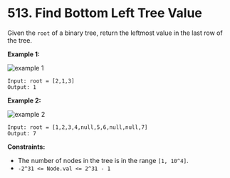 # 513. Find Bottom Left Tree Value

Given the `root` of a binary tree, return the leftmost value in the last row of the tree.

**Example 1:**

![example 1](https://assets.leetcode.com/uploads/2020/12/14/tree1.jpg)

```()
Input: root = [2,1,3]
Output: 1
```

**Example 2:**

![example 2](https://assets.leetcode.com/uploads/2020/12/14/tree2.jpg)

```()
Input: root = [1,2,3,4,null,5,6,null,null,7]
Output: 7
```

**Constraints:**

- The number of nodes in the tree is in the range `[1, 10^4]`.
- `-2^31 <= Node.val <= 2^31 - 1`
